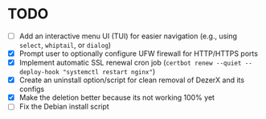# TODO

- [ ] Add an interactive menu UI (TUI) for easier navigation (e.g., using `select`, `whiptail`, or `dialog`)
- [x] Prompt user to optionally configure UFW firewall for HTTP/HTTPS ports
- [x] Implement automatic SSL renewal cron job (`certbot renew --quiet --deploy-hook "systemctl restart nginx"`)
- [x] Create an uninstall option/script for clean removal of DezerX and its configs
- [x] Make the deletion better because its not working 100% yet
- [ ] Fix the Debian install script
